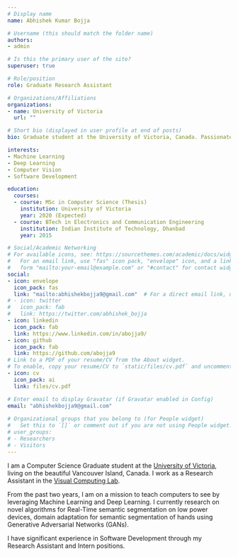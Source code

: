 ```yaml
---
# Display name
name: Abhishek Kumar Bojja

# Username (this should match the folder name)
authors:
- admin

# Is this the primary user of the site?
superuser: true

# Role/position
role: Graduate Research Assistant

# Organizations/Affiliations
organizations:
- name: University of Victoria
  url: ""

# Short bio (displayed in user profile at end of posts)
bio: Graduate student at the University of Victoria, Canada. Passionate about ML, DL, Computer Vision and Data Science.

interests:
- Machine Learning
- Deep Learning
- Computer Vision
- Software Development

education:
  courses:
  - course: MSc in Computer Science (Thesis)
    institution: University of Victoria
    year: 2020 (Expected)
  - course: BTech in Electronics and Communication Engineering
    institution: Indian Institute of Technology, Dhanbad
    year: 2015

# Social/Academic Networking
# For available icons, see: https://sourcethemes.com/academic/docs/widgets/#icons
#   For an email link, use "fas" icon pack, "envelope" icon, and a link in the
#   form "mailto:your-email@example.com" or "#contact" for contact widget.
social:
- icon: envelope
  icon_pack: fas
  link: "mailto:abhishekbojja9@gmail.com"  # For a direct email link, use "mailto:test@example.org".
# - icon: twitter
#   icon_pack: fab
#   link: https://twitter.com/abhishek_bojja
- icon: linkedin
  icon_pack: fab
  link: https://www.linkedin.com/in/abojja9/
- icon: github
  icon_pack: fab
  link: https://github.com/abojja9
# Link to a PDF of your resume/CV from the About widget.
# To enable, copy your resume/CV to `static/files/cv.pdf` and uncomment the lines below.  
- icon: cv
  icon_pack: ai
  link: files/cv.pdf

# Enter email to display Gravatar (if Gravatar enabled in Config)
email: "abhishekbojja9@gmail.com"
  
# Organizational groups that you belong to (for People widget)
#   Set this to `[]` or comment out if you are not using People widget.  
# user_groups:
# - Researchers
# - Visitors
---
```


I am a Computer Science Graduate student at the [University of Victoria](https://www.uvic.ca/engineering/computerscience/index.php), living on the beautiful Vancouver Island, Canada. I work as a Research Assistant in the [Visual Computing Lab](https://vision.uvic.ca/people/kmyi/).

From the past two years, I am on a mission to teach computers to see by leveraging Machine Learning and Deep Learning. I currently research on novel algorithms for Real-Time semantic segmentation on low power devices, domain adaptation for semantic segmentation of hands using Generative Adversarial Networks (GANs). 

I have significant experience in Software Development through my Research Assistant and Intern positions.
